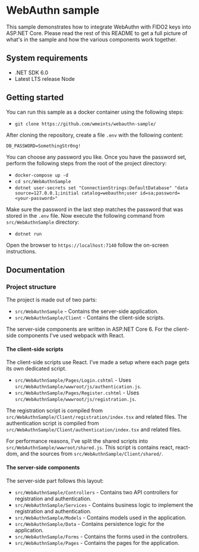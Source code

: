 # WebAuthn sample

This sample demonstrates how to integrate WebAuthn with FIDO2 keys into ASP.NET Core. Please read the rest of this README 
to get a full picture of what's in the sample and how the various components work together.

## System requirements

* .NET SDK 6.0
* Latest LTS release Node 

## Getting started

You can run this sample as a docker container using the following steps:

* `git clone https://github.com/wmeints/webauthn-sample/`

After cloning the repository, create a file `.env` with the following content:

```text
DB_PASSWORD=SomethingStr0ng!
```

You can choose any password you like. Once you have the password set, perform the following steps from the root of the project directory:

* `docker-compose up -d`
* `cd src/WebAuthnSample`
* `dotnet user-secrets set "ConnectionStrings:DefaultDatabase" "data source=127.0.0.1;initial catalog=webauthn;user id=sa;password=<your-password>"`

Make sure the password in the last step matches the password that was stored in the `.env` file. Now execute the following
command from `src/WebAuthnSample` directory:

* `dotnet run`

Open the browser to `https://localhost:7140` follow the on-screen instructions.

## Documentation

### Project structure

The project is made out of two parts:

* `src/WebAuthnSample` - Contains the server-side application.
* `src/WebAuthnSample/Client` - Contains the client-side scripts.

The server-side components are written in ASP.NET Core 6.
For the client-side components I've used webpack with React. 

#### The client-side scripts

The client-side scripts use React. I've made a setup where each page gets its own dedicated script.

* `src/WebAuthnSample/Pages/Login.cshtml` - Uses `src/WebAuthnSample/wwwroot/js/authentication.js`.
* `src/WebAuthnSample/Pages/Register.cshtml` - Uses `src/WebAuthnSample/wwwroot/js/registration.js`.

The registration script is compiled from `src/WebAuthnSample/Client/registration/index.tsx` and related files.
The authentication script is compiled from `src/WebAuthnSample/Client/authentication/index.tsx` and related files.

For performance reasons, I've split the shared scripts into `src/WebAuthnSample/wwwroot/shared.js`. This script
is contains react, react-dom, and the sources from `src/WebAuthnSample/Client/shared/`.

#### The server-side components

The server-side part follows this layout:

* `src/WebAuthnSample/Controllers` - Contains two API controllers for registration and authentication.
* `src/WebAuthnSample/Services` - Contains business logic to implement the registration and authentication.
* `src/WebAuthnSample/Models` - Contains models used in the application.
* `src/WebAuthnSample/Data` - Contains persistence logic for the application.
* `src/WebAuthnSample/Forms` - Contains the forms used in the controllers. 
* `src/WebAuthnSample/Pages` - Contains the pages for the application.

